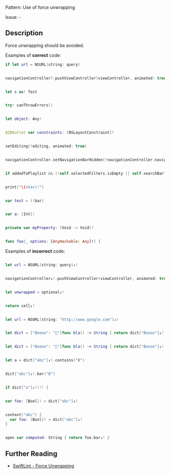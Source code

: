 Pattern: Use of force unwrapping

Issue: -

## Description

Force unwrapping should be avoided.

Examples of **correct** code:
```swift
if let url = NSURL(string: query)


navigationController?.pushViewController(viewController, animated: true)


let s as! Test


try! canThrowErrors()


let object: Any!


@IBOutlet var constraints: [NSLayoutConstraint]!


setEditing(!editing, animated: true)


navigationController.setNavigationBarHidden(!navigationController.navigationBarHidden, animated: true)


if addedToPlaylist && (!self.selectedFilters.isEmpty || self.searchBar?.text?.isEmpty == false) {}


print("\(xVar)!")


var test = (!bar)


var a: [Int]!


private var myProperty: (Void -> Void)!


func foo(_ options: [AnyHashable: Any]!) {

```
Examples of **incorrect** code:
```swift

let url = NSURL(string: query)↓!


navigationController↓!.pushViewController(viewController, animated: true)


let unwrapped = optional↓!


return cell↓!


let url = NSURL(string: "http://www.google.com")↓!


let dict = ["Boooo": "👻"]func bla() -> String { return dict["Boooo"]↓! }


let dict = ["Boooo": "👻"]func bla() -> String { return dict["Boooo"]↓!.contains("B") }


let a = dict["abc"]↓!.contains("B")


dict["abc"]↓!.bar("B")


if dict["a"]↓!!!! {


var foo: [Bool]! = dict["abc"]↓!


context("abc") {
  var foo: [Bool]! = dict["abc"]↓!
}


open var computed: String { return foo.bar↓! }

```

## Further Reading

* [SwiftLint - Force Unwrapping](https://github.com/realm/SwiftLint/blob/master/Rules.md#force-unwrapping)